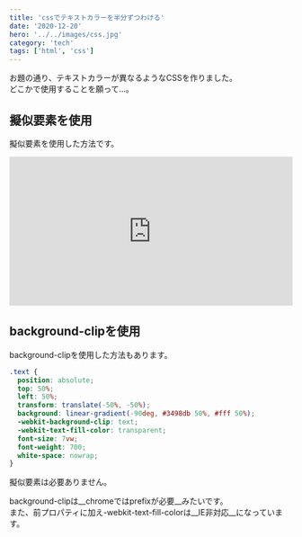 ```yaml
---
title: 'cssでテキストカラーを半分ずつわける'
date: '2020-12-20'
hero: '../../images/css.jpg'
category: 'tech'
tags: ['html', 'css']
---
```


お題の通り、テキストカラーが異なるようなCSSを作りました。  
どこかで使用することを願って...。

## 擬似要素を使用
擬似要素を使用した方法です。

<iframe height="265" style="width: 100%;" scrolling="no" title="text-color-split" src="https://codepen.io/g-logic24/embed/zYqLpxy?height=265&theme-id=light&default-tab=css,result" frameborder="no" loading="lazy" allowtransparency="true" allowfullscreen="true">
  See the Pen <a href='https://codepen.io/g-logic24/pen/zYqLpxy'>text-color-split</a> by iwata
  (<a href='https://codepen.io/g-logic24'>@g-logic24</a>) on <a href='https://codepen.io'>CodePen</a>.
</iframe>

## background-clipを使用
background-clipを使用した方法もあります。

```css
.text {
  position: absolute;
  top: 50%;
  left: 50%;
  transform: translate(-50%, -50%);
  background: linear-gradient(-90deg, #3498db 50%, #fff 50%);
  -webkit-background-clip: text;
  -webkit-text-fill-color: transparent;
  font-size: 7vw;
  font-weight: 700;
  white-space: nowrap;
}
```
擬似要素は必要ありません。

background-clipは__chromeではprefixが必要__みたいです。  
また、前プロパティに加え-webkit-text-fill-colorは__IE非対応__になっています。
